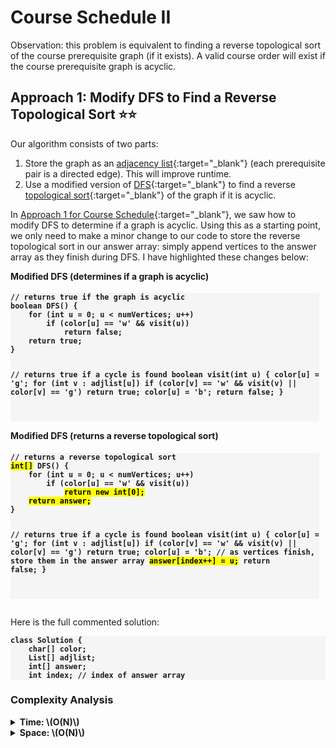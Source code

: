 <!-- MathJax -->
<script src="https://polyfill.io/v3/polyfill.min.js?features=es6"></script>
<script id="MathJax-script" async src="https://cdn.jsdelivr.net/npm/mathjax@3/es5/tex-mml-chtml.js"></script>

<!-- Google Prettify -->
<script src="https://cdn.jsdelivr.net/gh/google/code-prettify@master/loader/run_prettify.js"></script>

<!------------------------------------------------------------------------------------------------------------------------------------->

# Course Schedule II

Observation: this problem is equivalent to finding a reverse topological sort of the course prerequisite graph (if it exists). A valid course order will exist if the course prerequisite graph is acyclic.

<!------------------------------------------------------------------------------------------------------------------------------------->

## Approach 1: Modify DFS to Find a Reverse Topological Sort ⭐⭐
Our algorithm consists of two parts:
1. Store the graph as an [adjacency list](){:target="_blank"} (each prerequisite pair is a directed edge). This will improve runtime.
2. Use a modified version of [DFS](){:target="_blank"} to find a reverse [topological sort](){:target="_blank"} of the graph if it is acyclic.

In [Approach 1 for Course Schedule](../0207_Course-Schedule/Explanation.md){:target="_blank"}, we saw how to modify DFS to determine if a graph is acyclic. Using this as a starting point, we only need to make a minor change to our code to store the reverse topological sort in our answer array: simply append vertices to the  answer array as they finish during DFS. I have highlighted these changes below:

<div style="display:inline-block">
<h4 style="margin-top:0">Modified DFS (determines if a graph is acyclic)</h4>
<pre style="background-color:whitesmoke"><code class="prettyprint" style="font-weight:bold">// returns true if the graph is acyclic
boolean DFS() {
    for (int u = 0; u < numVertices; u++)
        if (color[u] == 'w' && visit(u))
            return false;
    return true;
}

// returns true if a cycle is found
boolean visit(int u) {
    color[u] = 'g';
    for (int v : adjlist[u])
        if (color[v] == 'w' && visit(v) || color[v] == 'g')
            return true;
    color[u] = 'b';
    return false;
}



</code></pre>
</div>

<div style="display:inline-block">
<h4 style="margin-top:0">Modified DFS (returns a reverse topological sort)</h4>
<pre style="background-color:whitesmoke"><code class="prettyprint" style="font-weight:bold">// returns a reverse topological sort
<mark>int[]</mark> DFS() {
    for (int u = 0; u < numVertices; u++)
        if (color[u] == 'w' && visit(u))
            <mark>return new int[0];</mark>
    <mark>return answer;</mark>
}

// returns true if a cycle is found
boolean visit(int u) {
    color[u] = 'g';
    for (int v : adjlist[u])
        if (color[v] == 'w' && visit(v) || color[v] == 'g')
            return true;
    color[u] = 'b';
    // as vertices finish, store them in the answer array
    <mark>answer[index++] = u;</mark>
    return false;
}

</code></pre>
</div>

Here is the full commented solution:
<pre style="background-color:whitesmoke"><code class="prettyprint" style="font-weight:bold">class Solution {
    char[] color;
    List<Integer>[] adjlist;
    int[] answer;
    int index; // index of answer array
</code></pre>

### Complexity Analysis

<details><summary><b>Time: \(O(N)\)</b></summary><div style="margin-left:1rem"><p>
The <a href="" target="_blank">runtime of DFS</a> is \(O(|V|+|E|)\). In this case, the number of vertices (numCourses) is at most \(2N\) (the worst case happens when every prerequisite pair contains two unique courses) and the number of edges (number of prerequisites) is \(N\). Therefore, the total runtime is \(O(2N+N)=O(N)\).
</p></div></details>

<details><summary><b>Space: \(O(N)\)</b></summary><div style="margin-left:1rem"><p>
The <a href="" target="_blank">space required by an adjacency list</a> is \(O(|V|+|E|)\). As stated above, the number of vertices is at most \(2N\) and the number of edges is \(N\). In addition, the color and answer arrays have length \(N\) and recursive calls take \(O(N)\) stack frames. Therefore, the total space required is \(O(N)\).
</p></div></details>

<!------------------------------------------------------------------------------------------------------------------------------------->
